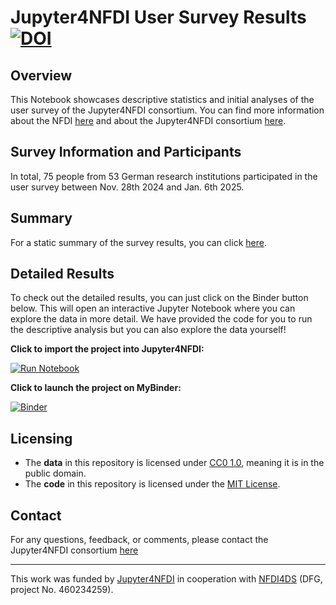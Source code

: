 # Jupyter4NFDI User Survey Results [![DOI](https://zenodo.org/badge/923105760.svg)](https://doi.org/10.5281/zenodo.15064633)

## Overview 

This Notebook showcases descriptive statistics and initial analyses of
the user survey of the Jupyter4NFDI consortium. You can find more information about
the NFDI [here](https://www.nfdi.de/?lang=en) and about the Jupyter4NFDI consortium [here](https://nfdi-jupyter.de/).

## Survey Information and Participants

In total, 75 people from 53 German research institutions participated in the user survey between Nov. 28th 2024 and Jan. 6th 2025.

## Summary

For a static summary of the survey results, you can click [here](https://gesiscss.github.io/Jupyter4NFDI_survey_results/Jupyter4NFDI%20Survey%20Summary.html).

## Detailed Results

To check out the detailed results, you can just click on the Binder button below. This will open
an interactive Jupyter Notebook where you can explore the data in more detail. We have provided the code for you to run the descriptive
analysis but you can also explore the data yourself!

**Click to import the project into Jupyter4NFDI:**

<a href="https://hub.nfdi-jupyter.de/v2/gh/gesiscss/Jupyter4NFDI_survey_results/HEAD" target="_blank">
    <img src="https://nfdi-jupyter.de/images/nfdi_badge.svg" alt="Run Notebook">
</a>

**Click  to launch the project on MyBinder:**

[![Binder](https://mybinder.org/badge_logo.svg)](https://mybinder.org/v2/gh/gesiscss/Jupyter4NFDI_survey_results/HEAD?labpath=Final_Processed_Survey_analysis_notebook.ipynb)
 

## Licensing

- The **data** in this repository is licensed under [CC0 1.0](https://creativecommons.org/publicdomain/zero/1.0/legalcode.txt), meaning it is in the public domain.
- The **code** in this repository is licensed under the [MIT License](https://choosealicense.com/licenses/mit/).


## Contact

For any questions, feedback, or comments, please contact the Jupyter4NFDI consortium [here](mailto:jupyter4nfdi@lists.nfdi.de)

---

This work was funded by [Jupyter4NFDI](https://nfdi-jupyter.de) in cooperation with [NFDI4DS](https://www.nfdi4datascience.de) (DFG, project No. 460234259).
